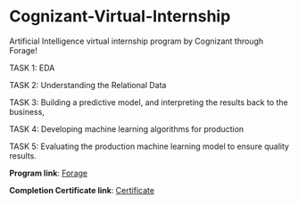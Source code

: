 # Cognizant-Virtual-Internship
Artificial Intelligence virtual internship program by Cognizant through Forage!

TASK 1:  EDA 

TASK 2: Understanding the Relational Data 

TASK 3: Building a predictive model, and interpreting the results back to the business,

TASK 4: Developing machine learning algorithms for production

TASK 5:  Evaluating the production machine learning model to ensure quality results.

**Program link**: [Forage](https://www.theforage.com/virtual-internships/prototype/5N2ygyhzMWjKQmgCK/Cognizant-Artificial-Intelligence-Virtual-Experience-Program?ref=zkMoe6v8peeWK9EHb)

**Completion Certificate link**: [Certificate](https://forage-uploads-prod.s3.amazonaws.com/completion-certificates/Cognizant/5N2ygyhzMWjKQmgCK_Cognizant_zkMoe6v8peeWK9EHb_1689174085855_completion_certificate.pdf)
